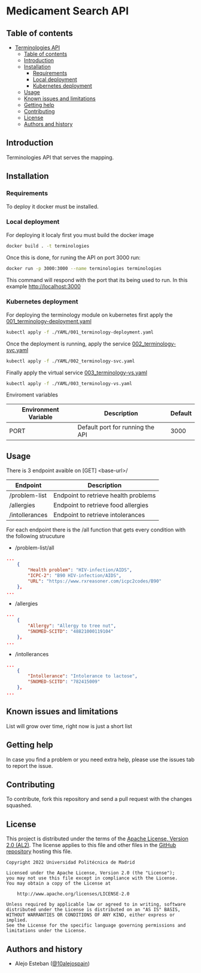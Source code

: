 Medicament Search API
=================================================

Table of contents
-----------------
- [Terminologies API](#terminologies)
  - [Table of contents](#table-of-contents)
  - [Introduction](#introduction)
  - [Installation](#installation)
    - [Requirements](#requirements)
    - [Local deployment](#local-deployment)
    - [Kubernetes deployment](#kubernetes-deployment)
  - [Usage](#usage)
  - [Known issues and limitations](#known-issues-and-limitations)
  - [Getting help](#getting-help)
  - [Contributing](#contributing)
  - [License](#license)
  - [Authors and history](#authors-and-history)

Introduction
------------
Terminologies API that serves the mapping.

Installation
------------
### Requirements
To deploy it docker must be installed.

### Local deployment
For deploying it localy first you must build the docker image

```bash
docker build . -t terminologies
```
Once this is done, for runing the API on port 3000 run:

```bash
docker run -p 3000:3000 --name terminologies terminologies
```
This command will respond with the port that its being used to run. In this example [http://localhost:3000](http://localhost:3000)


### Kubernetes deployment

For deploying the terminology module on kubernetes first apply the [001_terminology-deployment.yaml](https://github.com/Gravitate-Health/terminology/blob/main/YAMLs/001_terminology-deployment.yaml)

```bash
kubectl apply -f ./YAML/001_terminology-deployment.yaml
```
Once the deployment is running, apply the service [002_terminology-svc.yaml](https://github.com/Gravitate-Health/terminology/blob/main/YAMLs/002_terminology-svc.yaml)

```bash
kubectl apply -f ./YAML/002_terminology-svc.yaml
```
Finally apply the virtual service [003_terminology-vs.yaml](https://github.com/Gravitate-Health/terminology/blob/main/YAMLs/003_terminology-vs.yaml)

```bash
kubectl apply -f ./YAML/003_terminology-vs.yaml
```

Enviroment variables

| Environment Variable | Description                                   | Default                         |
|----------------------|-----------------------------------------------|---------------------------------|
| PORT                 | Default port for running the API              | 3000                            |


Usage
-----
There is 3 endpoint avaible on [GET] \<base-url>/

| Endpoint       | Description                                   |
|----------------|-----------------------------------------------|
| /problem-list  | Endpoint to retrieve health problems          |
| /allergies     | Endpoint to retrieve food allergies           | 
| /intollerances | Endpoint to retrieve  intolerances            | 

For each endpoint there is the /all function that gets every condition with the following strucuture


- /problem-list/all
```JSON
...
    {
        "Health problem": "HIV-infection/AIDS",
        "ICPC-2": "B90 HIV-infection/AIDS",
        "URL": "https://www.rxreasoner.com/icpc2codes/B90"
    },
...

```
- /allergies 
```JSON
...
    {
        "Allergy": "Allergy to tree nut",
        "SNOMED-SCITD": "48821000119104"
    },
...

```
- /intollerances 
```JSON
...
    {
        "Intollerance": "Intolerance to lactose",
        "SNOMED-SCITD": "782415009"
    },
...

```

Known issues and limitations
----------------------------

List will grow over time, right now is just a short list


Getting help
------------
In case you find a problem or you need extra help, please use the issues tab to report the issue.

Contributing
------------
To contribute, fork this repository and send a pull request with the changes squashed.

License
------------

This project is distributed under the terms of the [Apache License, Version 2.0 (AL2)](https://www.apache.org/licenses/LICENSE-2.0). The license applies to this file and other files in the [GitHub repository](https://github.com/Gravitate-Health/keycloak) hosting this file.
```
Copyright 2022 Universidad Politécnica de Madrid

Licensed under the Apache License, Version 2.0 (the "License");
you may not use this file except in compliance with the License.
You may obtain a copy of the License at

    http://www.apache.org/licenses/LICENSE-2.0

Unless required by applicable law or agreed to in writing, software
distributed under the License is distributed on an "AS IS" BASIS,
WITHOUT WARRANTIES OR CONDITIONS OF ANY KIND, either express or implied.
See the License for the specific language governing permissions and
limitations under the License.
```

Authors and history
---------------------------
- Alejo Esteban ([@10alejospain](https://github.com/10alejospain))
